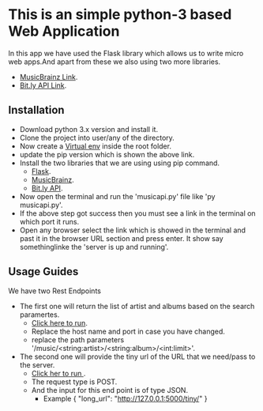# This is an simple python-3 based Web Application

In this app we have used the Flask library which allows us to
write micro web apps.And apart from these we also using two more
libraries.
- [MusicBrainz Link](https://www.programmableweb.com/api/musicbrainz).
- [Bit.ly API Link](https://www.programmableweb.com/api/bitly/libraries).

## Installation

- Download python 3.x version and install it.
- Clone the project into user/any of the directory.
- Now create a [Virtual env](https://packaging.python.org/guides/installing-using-pip-and-virtual-environments/) inside the root folder.
- update the pip version which is shown the above link.
- Install the two libraries that we are using using pip command.
   - [Flask](https://pypi.org/project/Flask/).
   - [MusicBrainz](https://python-musicbrainzngs.readthedocs.io/en/latest/installation/).
   - [Bit.ly API](https://github.com/bitly/bitly-api-python).
- Now open the terminal and run the 'musicapi.py' file like 'py musicapi.py'.
- If the above step got success then you must see a link in the terminal on which port it runs.
- Open any browser select the link which is showed in the terminal and past it in the browser URL section and press enter.
  It show say somethinglinke the 'server is up and running'.

## Usage Guides

We have two Rest Endpoints

- The first one will return the list of artist and albums based on the search paramertes.
  - [Click here to run](http://127.0.0.1:5000/music/linkinpark/meteora/100).
  - Replace the host name and port in case you have changed.
  - replace the path parameters '/music/&lt;string:artist&gt;/&lt;string:album&gt;/&lt;int:limit&gt;'.
- The second one will provide the tiny url of the URL that we need/pass to the server.
  - [Click her to run ](http://127.0.0.1:5000/tiny/).
  - The request type is POST.
  - And the input for this end point is of type JSON.
    - Example {
                 "long_url": "http://127.0.0.1:5000/tiny/"
              } 
